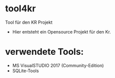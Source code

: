 # tool4kr
Tool für den KR Projekt
- Hier entsteht ein Opensource Projekt für den Kr.
# verwendete Tools:
- MS VisualSTUDIO 2017 (Community-Edition)
- SQLite-Tools